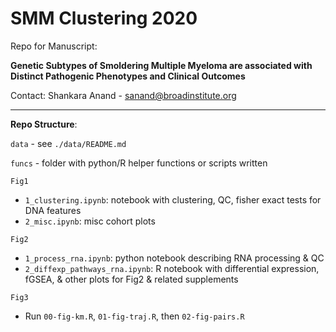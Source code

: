 # SMM Clustering 2020

Repo for Manuscript:

**Genetic Subtypes of Smoldering Multiple Myeloma are associated with Distinct Pathogenic Phenotypes and Clinical Outcomes**

Contact: Shankara Anand - sanand@broadinstitute.org

---
**Repo Structure**:

`data` - see `./data/README.md`

`funcs` - folder with python/R helper functions or scripts written

`Fig1`
* `1_clustering.ipynb`: notebook with clustering, QC, fisher exact tests for DNA features
* `2_misc.ipynb`: misc cohort plots

`Fig2`
* `1_process_rna.ipynb`: python notebook describing RNA processing & QC
* `2_diffexp_pathways_rna.ipynb`: R notebook with differential expression, fGSEA, & other plots for Fig2 & related supplements

`Fig3`
* Run `00-fig-km.R`, `01-fig-traj.R`, then `02-fig-pairs.R`
